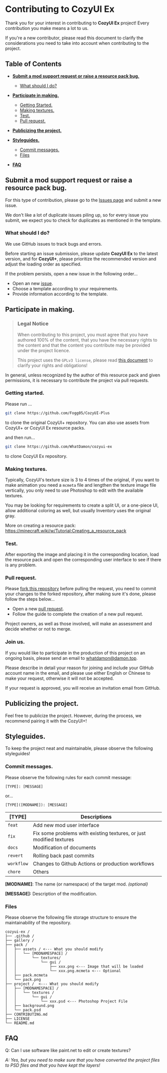 # Contributing to CozyUI Ex

Thank you for your interest in contributing to **CozyUI Ex** project! Every contribution you make means a lot to us.

If you're a new contributor, please read this document to clarify the considerations you need to take into account when contributing to the project.

## Table of Contents

- [**Submit a mod support request or raise a resource pack bug.**](#submit-a-mod-support-request-or-raise-a-resource-pack-bug)
  - [What should I do?](#what-should-i-do)

- [**Participate in making.**](#participate-in-making)
  - [Getting Started.](#getting-started)
  - [Making textures.](#making-textures)
  - [Test.](#test)
  - [Pull request.](#pull-request)

- [**Publicizing the project.**](#publicizing-the-project)
- [**Styleguides.**](#styleguides)
  - [Commit messages.](#commit-messages)
  - [Files](#files)
- [**FAQ**](#faq)



## Submit a mod support request or raise a resource pack bug.

For this type of contribution, please go to the [Issues page](https://github.com/WhatDamon/cozyui-ex/issues) and submit a new issue.

We don't like a lot of duplicate issues piling up, so for every issue you submit, we expect you to check for duplicates as mentioned in the template.

### What should I do?

We use GitHub issues to track bugs and errors.

Before starting an issue submission, please update **CozyUI Ex** to the latest version, and for **CozyUI+**, please prioritize the recommended version and adjust the loading order as specified.

If the problem persists, open a new issue in the following order...

- Open an new [issue](https://github.com/WhatDamon/cozyui-ex/issues/new).
- Choose a template according to your requirements.
- Provide information according to the template.

## Participate in making.

> ### Legal Notice
> 
> When contributing to this project, you must agree that you have authored 100% of the content, that you have the necessary rights to the content and that the content you contribute may be provided under the project licence.
>
> This project uses the `GPLv3 license`, please read [this document](https://github.com/WhatDamon/cozyui-ex/blob/main/LICENSE) to clarify your rights and obligations!

In general, unless recognized by the author of this resource pack and given permissions, it is necessary to contribute the project via pull requests.

### Getting started.

Please run ...

~~~ bash
git clone https://github.com/Fogg05/CozyUI-Plus
~~~

to clone the original CozyUI+ repository. You can also use assets from CozyUI+ or CozyUI Ex resource packs.

and then run...

~~~bash
git clone https://github.com/WhatDamon/cozyui-ex
~~~

to clone CozyUI Ex repository. 

### Making textures.

Typically, CozyUI's texture size is 3 to 4 times of the original, if you want to make animation you need a `mcmeta` file and lengthen the texture image file vertically, you only need to use Photoshop to edit with the available textures.

You may be looking for requirements to create a split UI, or a one-piece UI, allow additional coloring as well, but usually Inventory uses the original gray.

More on creating a resource pack: https://minecraft.wiki/w/Tutorial:Creating_a_resource_pack

### Test.

After exporting the image and placing it in the corresponding location, load the resource pack and open the corresponding user interface to see if there is any problem.

### Pull request.

Please [fork this repository](https://github.com/WhatDamon/cozyui-ex/fork) before pulling the request, you need to commit your changes to the forked repository, after making sure it's done, please follow the steps below...

- Open a new [pull request](https://github.com/WhatDamon/cozyui-ex/compare).
- Follow the guide to complete the creation of a new pull request.

Project owners, as well as those involved, will make an assessment and decide whether or not to merge.

### Join us.

If you would like to participate in the production of this project on an ongoing basis, please send an email to [whatdamon@damon.top](mailto:whatdamon@damon.top).

Please describe in detail your reason for joining and include your GitHub account name in the email, and please use either English or Chinese to make your request, otherwise it will not be accepted.

If your request is approved, you will receive an invitation email from GitHub.

## Publicizing the project.

Feel free to publicize the project. However, during the process, we recommend pairing it with the CozyUI+!

## Styleguides.

To keep the project neat and maintainable, please observe the following styleguides!

### Commit messages.

Please observe the following rules for each commit message:

~~~
[TYPE]: [MESSAGE]
~~~

or...

~~~ 
[TYPE]([MODNAME]): [MESSAGE]
~~~

| **[TYPE]** | Descriptions                                                 |
| ---------- | ------------------------------------------------------------ |
| `feat`     | Add new mod user interface                                   |
| `fix`      | Fix some problems with existing textures, or just modified textures |
| `docs`     | Modification of documents                                    |
| `revert`   | Rolling back past commits                                    |
| `workflow` | Changes to Github Actions or production workflows            |
| `chore`    | Others                                                       |

**[MODNAME]**: The name (or namespace) of the target mod. *(optional)*

**[MESSAGE]:** Description of the modification.

### **Files**

Please observe the following file storage structure to ensure the maintainability of the repository.

~~~
cozyui-ex /
├── .github /
├── gallery /
├── pack /
│   ├── assets / <--- What you should modify
│   │   └── [MODNAMESPACE] /
│   │       └── textures/
│   │           └── gui /
│   │               ├── xxx.png <--- Image that will be loaded
│   │               └── xxx.png.mcmeta <--- Optional
│   ├── pack.mcmeta
│   └── pack.png
├── project /  <--- What you should modify
│   ├── [MODNAMESPACE] /
│   │   └── textures /
│   │       └── gui /
│   │           └── xxx.psd <--- Photoshop Project File
│   ├── background.png
│   └── pack.psd
├── CONTRIBUTING.md
├── LICENSE
└── README.md
~~~

## FAQ

Q: Can I use software like paint.net to edit or create textures?

*A: Yes, but you need to make sure that you have converted the project files to PSD files and that you have kept the layers!*
